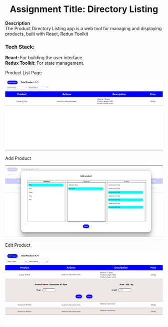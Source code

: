 <h1 align="center">Assignment Title:  Directory Listing</h1>
  <div>
    <b>Description</b>
  </br>
    The Product Directory Listing app is a web tool for managing and displaying products, built with React, Redux Toolkit
  </div>
<div>
<h3>Tech Stack:</h3>

<b>React:</b> For building the user interface.
</br>
<b>Redux Toolkit: </b> For state management.
</div>
<div>
  <p>Product List Page</p>
   <img src="https://github.com/hrutik2/product-management/blob/master/public/home%20page.png"/>
</div>
<div>
  <p>Add Product</p>
   <img src="https://github.com/hrutik2/product-management/blob/master/public/add.png"/>
</div>
<div>
  <p>Edit Product</p>
  <img src="https://github.com/hrutik2/product-management/blob/master/public/Edit.png"/>
</div>
